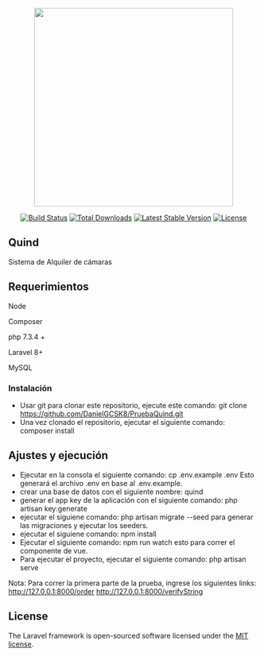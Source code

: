 <p align="center"><a href="https://laravel.com" target="_blank"><img src="https://raw.githubusercontent.com/laravel/art/master/logo-lockup/5%20SVG/2%20CMYK/1%20Full%20Color/laravel-logolockup-cmyk-red.svg" width="400"></a></p>

<p align="center">
<a href="https://travis-ci.org/laravel/framework"><img src="https://travis-ci.org/laravel/framework.svg" alt="Build Status"></a>
<a href="https://packagist.org/packages/laravel/framework"><img src="https://img.shields.io/packagist/dt/laravel/framework" alt="Total Downloads"></a>
<a href="https://packagist.org/packages/laravel/framework"><img src="https://img.shields.io/packagist/v/laravel/framework" alt="Latest Stable Version"></a>
<a href="https://packagist.org/packages/laravel/framework"><img src="https://img.shields.io/packagist/l/laravel/framework" alt="License"></a>
</p>

## Quind

Sistema de Alquiler de cámaras

## Requerimientos

Node

Composer

php 7.3.4 +

Laravel 8+

MySQL

### Instalación

- Usar git para clonar este repositorio, ejecute este comando: git clone https://github.com/DanielGCSK8/PruebaQuind.git
- Una vez clonado el repositorio, ejecutar el siguiente comando: composer install


## Ajustes y ejecución

- Ejecutar en la consola el siguiente comando: cp .env.example .env
Esto generará el archivo .env en base al .env.example.
- crear una base de datos con el siguiente nombre: quind
- generar el app key de la aplicación con el siguiente comando: php artisan key:generate
- ejecutar el siguiene comando: php artisan migrate --seed para generar las migraciones y ejecutar los seeders.
- ejecutar el siguiene comando: npm install
- Ejecutar el siguiente comando: npm run watch
esto para correr el componente de vue.
- Para ejecutar el proyecto, ejecutar el siguiente comando: php artisan serve

Nota: Para correr la primera parte de la prueba, ingrese los siguientes links:
http://127.0.0.1:8000/order
http://127.0.0.1:8000/verifyString


## License

The Laravel framework is open-sourced software licensed under the [MIT license](https://opensource.org/licenses/MIT).
